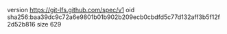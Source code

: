 version https://git-lfs.github.com/spec/v1
oid sha256:baa39dc9c72a6e9801b01b902b209ecb0cbdfd5c77d132aff3b5f12f2d52b816
size 629
